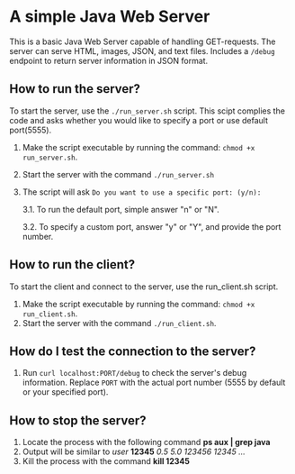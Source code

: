 # A simple Java Web Server
This is a basic Java Web Server capable of handling GET-requests.
The server can serve HTML, images, JSON, and text files.
Includes a `/debug` endpoint to return server information in JSON format.

## How to run the server?
To start the server, use the `./run_server.sh` script. This scipt complies the code and asks whether you would like to specify a port or use default port(5555).
1. Make the script executable by running the command: `chmod +x run_server.sh`.
2. Start the server with the command `./run_server.sh`
3. The script will ask `Do you want to use a specific port: (y/n):`

   3.1. To run the default port, simple answer "n" or "N".

   3.2. To specify a custom port, answer "y" or "Y", and provide the port number.

## How to run the client?
To start the client and connect to the server, use the run_client.sh script. 
1. Make the script executable by running the command: `chmod +x run_client.sh`.
2. Start the server with the command `./run_client.sh`.

## How do I test the connection to the server?
1. Run `curl localhost:PORT/debug` to check the server's debug information.
   Replace `PORT` with the actual port number (5555 by default or your specified port).

## How to stop the server?
1. Locate the process with the following command **ps aux | grep java**
2. Output will be similar to *user* **12345** *0.5 5.0 123456 12345 ...*
3. Kill the process with the command **kill 12345**

